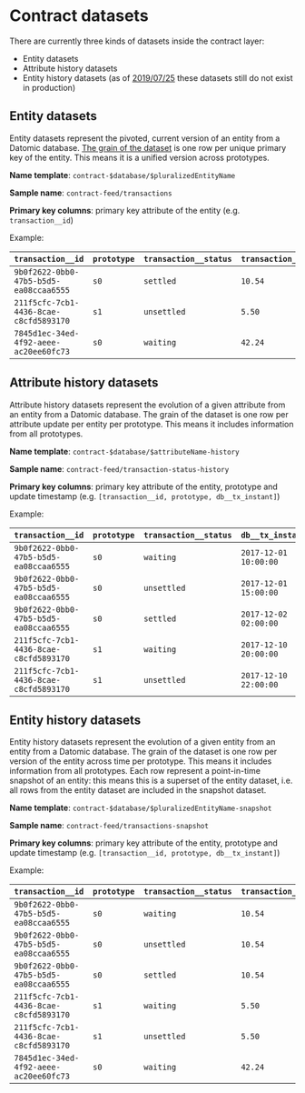 # Contract datasets

There are currently three kinds of datasets inside the contract layer:

- Entity datasets
- Attribute history datasets
- Entity history datasets (as of [2019/07/25][1] these datasets still
  do not exist in production)

## Entity datasets

Entity datasets represent the pivoted, current version of an entity from a Datomic database.
[The grain of the dataset](https://www.kimballgroup.com/data-warehouse-business-intelligence-resources/kimball-techniques/dimensional-modeling-techniques/grain/) is one row per unique primary key of the entity.
This means it is a unified version across prototypes.

**Name template**: `contract-$database/$pluralizedEntityName`

**Sample name**: `contract-feed/transactions`

**Primary key columns**: primary key attribute of the entity (e.g. `transaction__id`)

Example:

| `transaction__id` | `prototype` | `transaction__status` | `transaction__amount` |
| --- | --- | --- | --- |
| `9b0f2622-0bb0-47b5-b5d5-ea08ccaa6555` | `s0` | `settled` | `10.54` |
| `211f5cfc-7cb1-4436-8cae-c8cfd5893170` | `s1` | `unsettled` | `5.50` |
| `7845d1ec-34ed-4f92-aeee-ac20ee60fc73` | `s0` | `waiting` | `42.24` |

## Attribute history datasets

Attribute history datasets represent the evolution of a given attribute from an entity from a Datomic database.
The grain of the dataset is one row per attribute update per entity per prototype.
This means it includes information from all prototypes.

**Name template**: `contract-$database/$attributeName-history`

**Sample name**: `contract-feed/transaction-status-history`

**Primary key columns**: primary key attribute of the entity, prototype and update timestamp (e.g. `[transaction__id, prototype, db__tx_instant]`)

Example:

| `transaction__id` | `prototype` | `transaction__status` | `db__tx_instant` |
| --- | --- | --- | --- |
| `9b0f2622-0bb0-47b5-b5d5-ea08ccaa6555` | `s0` | `waiting` | `2017-12-01 10:00:00` |
| `9b0f2622-0bb0-47b5-b5d5-ea08ccaa6555` | `s0` | `unsettled` | `2017-12-01 15:00:00` |
| `9b0f2622-0bb0-47b5-b5d5-ea08ccaa6555` | `s0` | `settled` | `2017-12-02 02:00:00` |
| `211f5cfc-7cb1-4436-8cae-c8cfd5893170` | `s1` | `waiting` | `2017-12-10 20:00:00` |
| `211f5cfc-7cb1-4436-8cae-c8cfd5893170` | `s1` | `unsettled` | `2017-12-10 22:00:00` |

## Entity history datasets

Entity history datasets represent the evolution of a given entity from an entity from a Datomic database.
The grain of the dataset is one row per version of the entity across time per prototype.
This means it includes information from all prototypes.
Each row represent a point-in-time snapshot of an entity: this means this is a superset of the entity dataset, i.e. all rows from the entity dataset are included in the snapshot dataset.

**Name template**: `contract-$database/$pluralizedEntityName-snapshot`

**Sample name**: `contract-feed/transactions-snapshot`

**Primary key columns**: primary key attribute of the entity, prototype and update timestamp (e.g. `[transaction__id, prototype, db__tx_instant]`)

Example:

| `transaction__id` | `prototype` | `transaction__status` | `transaction__amount` | `db__tx_instant` |
| --- | --- | --- | --- | --- |
| `9b0f2622-0bb0-47b5-b5d5-ea08ccaa6555` | `s0` | `waiting` | `10.54` | `2017-12-01 10:00:00` |
| `9b0f2622-0bb0-47b5-b5d5-ea08ccaa6555` | `s0` | `unsettled` | `10.54` | `2017-12-01 15:00:00` |
| `9b0f2622-0bb0-47b5-b5d5-ea08ccaa6555` | `s0` | `settled` | `10.54` | `2017-12-02 02:00:00` |
| `211f5cfc-7cb1-4436-8cae-c8cfd5893170` | `s1` | `waiting` | `5.50` | `2017-12-10 20:00:00` |
| `211f5cfc-7cb1-4436-8cae-c8cfd5893170` | `s1` | `unsettled` | `5.50` | `2017-12-10 22:00:00` |
| `7845d1ec-34ed-4f92-aeee-ac20ee60fc73` | `s0` | `waiting` | `42.24` | `2017-12-13 05:00:00` |

[1]: https://nubank.slack.com/archives/CFGDGFU78/p1564043751035800?thread_ts=1564040968.034100&cid=CFGDGFU78
